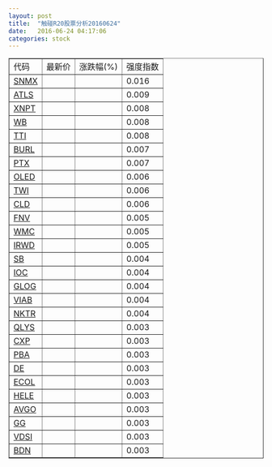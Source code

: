 ```yaml
---
layout: post
title:  "触碰R20股票分析20160624"
date:   2016-06-24 04:17:06
categories: stock
---
```

<script type="text/javascript">
var stockList = []
stockList.push('gb_snmx');
stockList.push('gb_atls');
stockList.push('gb_xnpt');
stockList.push('gb_wb');
stockList.push('gb_tti');
stockList.push('gb_burl');
stockList.push('gb_ptx');
stockList.push('gb_oled');
stockList.push('gb_twi');
stockList.push('gb_cld');
stockList.push('gb_fnv');
stockList.push('gb_wmc');
stockList.push('gb_irwd');
stockList.push('gb_sb');
stockList.push('gb_ioc');
stockList.push('gb_glog');
stockList.push('gb_viab');
stockList.push('gb_nktr');
stockList.push('gb_qlys');
stockList.push('gb_cxp');
stockList.push('gb_pba');
stockList.push('gb_de');
stockList.push('gb_ecol');
stockList.push('gb_hele');
stockList.push('gb_avgo');
stockList.push('gb_gg');
stockList.push('gb_vdsi');
stockList.push('gb_bdn');
</script>

<table border="1">
 <tr>
 <td>代码</td>
  <td>最新价</td>
  <td>涨跌幅(%)</td>
 <td>强度指数</td>
</tr>
  <tr id="snmx"><td><a href="http://stock.finance.sina.com.cn/usstock/quotes/SNMX.html" target="_blank">SNMX</a></td><td></td><td></td><td>0.016</td></tr>
  <tr id="atls"><td><a href="http://stock.finance.sina.com.cn/usstock/quotes/ATLS.html" target="_blank">ATLS</a></td><td></td><td></td><td>0.009</td></tr>
  <tr id="xnpt"><td><a href="http://stock.finance.sina.com.cn/usstock/quotes/XNPT.html" target="_blank">XNPT</a></td><td></td><td></td><td>0.008</td></tr>
  <tr id="wb"><td><a href="http://stock.finance.sina.com.cn/usstock/quotes/WB.html" target="_blank">WB</a></td><td></td><td></td><td>0.008</td></tr>
  <tr id="tti"><td><a href="http://stock.finance.sina.com.cn/usstock/quotes/TTI.html" target="_blank">TTI</a></td><td></td><td></td><td>0.008</td></tr>
  <tr id="burl"><td><a href="http://stock.finance.sina.com.cn/usstock/quotes/BURL.html" target="_blank">BURL</a></td><td></td><td></td><td>0.007</td></tr>
  <tr id="ptx"><td><a href="http://stock.finance.sina.com.cn/usstock/quotes/PTX.html" target="_blank">PTX</a></td><td></td><td></td><td>0.007</td></tr>
  <tr id="oled"><td><a href="http://stock.finance.sina.com.cn/usstock/quotes/OLED.html" target="_blank">OLED</a></td><td></td><td></td><td>0.006</td></tr>
  <tr id="twi"><td><a href="http://stock.finance.sina.com.cn/usstock/quotes/TWI.html" target="_blank">TWI</a></td><td></td><td></td><td>0.006</td></tr>
  <tr id="cld"><td><a href="http://stock.finance.sina.com.cn/usstock/quotes/CLD.html" target="_blank">CLD</a></td><td></td><td></td><td>0.006</td></tr>
  <tr id="fnv"><td><a href="http://stock.finance.sina.com.cn/usstock/quotes/FNV.html" target="_blank">FNV</a></td><td></td><td></td><td>0.005</td></tr>
  <tr id="wmc"><td><a href="http://stock.finance.sina.com.cn/usstock/quotes/WMC.html" target="_blank">WMC</a></td><td></td><td></td><td>0.005</td></tr>
  <tr id="irwd"><td><a href="http://stock.finance.sina.com.cn/usstock/quotes/IRWD.html" target="_blank">IRWD</a></td><td></td><td></td><td>0.005</td></tr>
  <tr id="sb"><td><a href="http://stock.finance.sina.com.cn/usstock/quotes/SB.html" target="_blank">SB</a></td><td></td><td></td><td>0.004</td></tr>
  <tr id="ioc"><td><a href="http://stock.finance.sina.com.cn/usstock/quotes/IOC.html" target="_blank">IOC</a></td><td></td><td></td><td>0.004</td></tr>
  <tr id="glog"><td><a href="http://stock.finance.sina.com.cn/usstock/quotes/GLOG.html" target="_blank">GLOG</a></td><td></td><td></td><td>0.004</td></tr>
  <tr id="viab"><td><a href="http://stock.finance.sina.com.cn/usstock/quotes/VIAB.html" target="_blank">VIAB</a></td><td></td><td></td><td>0.004</td></tr>
  <tr id="nktr"><td><a href="http://stock.finance.sina.com.cn/usstock/quotes/NKTR.html" target="_blank">NKTR</a></td><td></td><td></td><td>0.004</td></tr>
  <tr id="qlys"><td><a href="http://stock.finance.sina.com.cn/usstock/quotes/QLYS.html" target="_blank">QLYS</a></td><td></td><td></td><td>0.003</td></tr>
  <tr id="cxp"><td><a href="http://stock.finance.sina.com.cn/usstock/quotes/CXP.html" target="_blank">CXP</a></td><td></td><td></td><td>0.003</td></tr>
  <tr id="pba"><td><a href="http://stock.finance.sina.com.cn/usstock/quotes/PBA.html" target="_blank">PBA</a></td><td></td><td></td><td>0.003</td></tr>
  <tr id="de"><td><a href="http://stock.finance.sina.com.cn/usstock/quotes/DE.html" target="_blank">DE</a></td><td></td><td></td><td>0.003</td></tr>
  <tr id="ecol"><td><a href="http://stock.finance.sina.com.cn/usstock/quotes/ECOL.html" target="_blank">ECOL</a></td><td></td><td></td><td>0.003</td></tr>
  <tr id="hele"><td><a href="http://stock.finance.sina.com.cn/usstock/quotes/HELE.html" target="_blank">HELE</a></td><td></td><td></td><td>0.003</td></tr>
  <tr id="avgo"><td><a href="http://stock.finance.sina.com.cn/usstock/quotes/AVGO.html" target="_blank">AVGO</a></td><td></td><td></td><td>0.003</td></tr>
  <tr id="gg"><td><a href="http://stock.finance.sina.com.cn/usstock/quotes/GG.html" target="_blank">GG</a></td><td></td><td></td><td>0.003</td></tr>
  <tr id="vdsi"><td><a href="http://stock.finance.sina.com.cn/usstock/quotes/VDSI.html" target="_blank">VDSI</a></td><td></td><td></td><td>0.003</td></tr>
  <tr id="bdn"><td><a href="http://stock.finance.sina.com.cn/usstock/quotes/BDN.html" target="_blank">BDN</a></td><td></td><td></td><td>0.003</td></tr>
</table>

